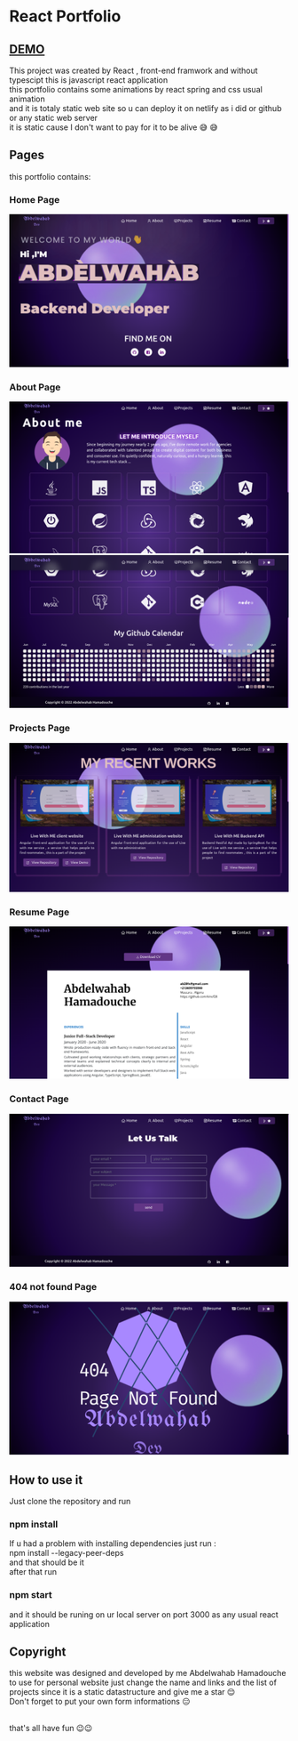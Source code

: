 # React Portfolio

## [DEMO](https://abdelwahab-hamadouche.netlify.app/)

This project was created by React , front-end framwork and without typescipt this is javascript react application 
<br />
this portfolio contains some animations by react spring and css usual animation
<br />
and it is totaly static web site so u can deploy it on netlify as i did or github or any static web server 
<br />
it is static cause I don't want to pay for it to be alive  😅 😅

## Pages
this portfolio contains:
### Home Page
![home page](./screenshots/home-page.png)
### About Page
![about page](./screenshots/about-page.png)
![about page part 2](./screenshots/about-page2.png)
### Projects Page
![project page](./screenshots/projects-page.png)
### Resume Page
![resume page](./screenshots/resume-page.png)
### Contact Page
![contact page](./screenshots/contact-page.png)
### 404 not found Page
![not found page](./screenshots/not-found-page.png)

## How to use it

Just clone the repository and run 
### npm install 
If u had a problem with installing dependencies just run : <br /> npm install --legacy-peer-deps  <br /> and that should be it <br />
after that run 
### npm start
and it should be runing on ur local server on port 3000 as any usual react application 

## Copyright
this website was designed and developed by me Abdelwahab Hamadouche <br />
to use for personal website just change the name and links and the list of projects since it is a static datastructure 
and give me a star  😌  <br />
Don't forget to put your own form informations 😑

<br /> 
that's all have fun 😉😉
